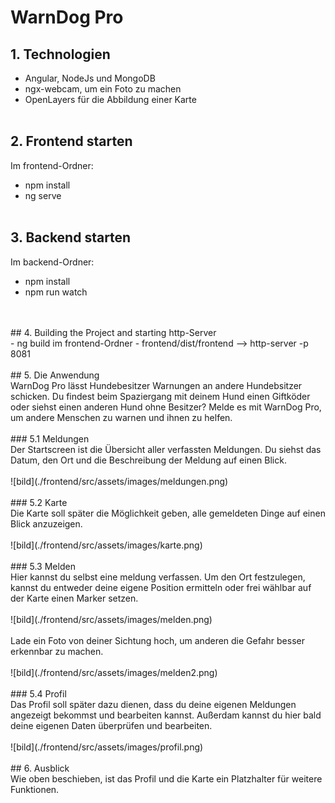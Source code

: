 # WarnDog Pro

## 1. Technologien <br>
- Angular, NodeJs und MongoDB <br>
- ngx-webcam, um ein Foto zu machen <br>
- OpenLayers für die Abbildung einer Karte
   <br>
   <br>
## 2. Frontend starten <br>
Im frontend-Ordner:
   - npm install <br>
   - ng serve
      <br>
      <br>
## 3. Backend starten <br>
Im backend-Ordner:
   - npm install
   - npm run watch
   <br>
   <br>
## 4. Building the Project and starting http-Server <br>
   - ng build im frontend-Ordner
   - frontend/dist/frontend --> http-server -p 8081
      <br>
      <br>
## 5. Die Anwendung <br>
WarnDog Pro lässt Hundebesitzer Warnungen an andere Hundebsitzer schicken. 
Du findest beim Spaziergang mit deinem Hund einen Giftköder oder siehst einen anderen Hund ohne Besitzer? 
Melde es mit WarnDog Pro, um andere Menschen zu warnen und ihnen zu helfen.
   <br>
   <br>
### 5.1 Meldungen <br>
Der Startscreen ist die Übersicht aller verfassten Meldungen. 
Du siehst das Datum, den Ort und die Beschreibung der Meldung auf einen Blick.
   <br>
   <br>
   ![bild](./frontend/src/assets/images/meldungen.png)
   <br>
   <br>
### 5.2 Karte <br>
Die Karte soll später die Möglichkeit geben, alle gemeldeten Dinge auf einen Blick anzuzeigen.
   <br>
   <br>
   ![bild](./frontend/src/assets/images/karte.png)
   <br>
   <br>
### 5.3 Melden <br>
Hier kannst du selbst eine meldung verfassen. 
Um den Ort festzulegen, kannst du entweder deine eigene Position ermitteln oder frei wählbar auf der Karte einen Marker setzen.
   <br>
   <br>
   ![bild](./frontend/src/assets/images/melden.png)
   <br>
   <br>
Lade ein Foto von deiner Sichtung hoch, um anderen die Gefahr besser erkennbar zu machen.
   <br>
   <br>
   ![bild](./frontend/src/assets/images/melden2.png)
   <br>
   <br>
### 5.4 Profil <br>
Das Profil soll später dazu dienen, dass du deine eigenen Meldungen angezeigt bekommst und bearbeiten kannst. 
Außerdam kannst du hier bald deine eigenen Daten überprüfen und bearbeiten.
   <br>
   <br>
   ![bild](./frontend/src/assets/images/profil.png)
   <br>
   <br>
## 6. Ausblick <br>
Wie oben beschieben, ist das Profil und die Karte ein Platzhalter für weitere Funktionen.
  